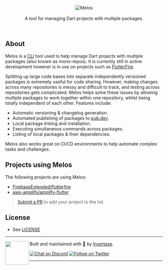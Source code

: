 <p align="center">
  <img src="https://static.invertase.io/assets/melos-logo.png" alt="Melos" /> <br /><br />
  <span>A tool for managing Dart projects with multiple packages.</span>
</p>

<br />

## About

Melos is a [CLI](https://en.wikipedia.org/wiki/Command-line_interface) tool used to help manage Dart projects
with multiple packages (also known as mono-repos). It is currently still in active development however is in use
on projects such as [FlutterFire](https://github.com/FirebaseExtended/flutterfire).

Splitting up large code bases into separate independently versioned packages is extremely useful for code sharing.
However, making changes across many repositories is messy and difficult to track, and testing across repositories
gets complicated. Melos helps solve these issues by allowing multiple packages to work together within one repository,
whilst being totally independent of each other. Features include:

- Automatic versioning & changelog generation.
- Automated publishing of packages to [pub.dev](https://pub.dev/).
- Local package linking and installation.
- Executing simultaneous commands across packages.
- Listing of local packages & their dependencies.

Melos also works great on CI/CD environments to help automate complex tasks and challenges.

## Projects using Melos

The following projects are using Melos:

- [FirebaseExtended/flutterfire](https://github.com/FirebaseExtended/flutterfire)
- [aws-amplify/amplify-flutter](https://github.com/aws-amplify/amplify-flutter)

> [Submit a PR](https://github.com/invertase/melos/edit/master/docs/README.md) to add your project to the list.

## License

- See [LICENSE](https://github.com/invertase/melos/blob/master/LICENSE)

---

<p>
  <img class="logo" align="left" width="75px" src="https://static.invertase.io/assets/invertase-logo-small.png">
  <p align="left">
    Built and maintained with 💛 by <a href="https://invertase.io">Invertase</a>.
  </p>
  <p align="left">
    <a href="https://invertase.link/discord"><img src="https://img.shields.io/discord/295953187817521152.svg?style=flat-square&colorA=7289da&label=Chat%20on%20Discord" alt="Chat on Discord"></a>
    <a href="https://twitter.com/invertaseio"><img src="https://img.shields.io/twitter/follow/invertaseio.svg?style=flat-square&colorA=1da1f2&colorB=&label=Follow%20on%20Twitter" alt="Follow on Twitter"></a>
  </p>
</p>

---
